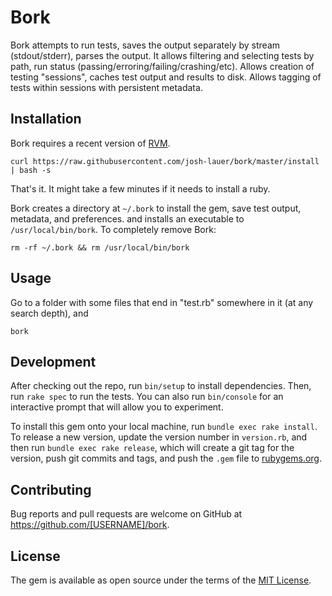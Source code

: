 # Bork

Bork attempts to run tests, saves the output separately by stream (stdout/stderr), parses the output. It allows filtering and selecting tests by path, run status (passing/erroring/failing/crashing/etc). Allows creation of testing "sessions", caches test output and results to disk. Allows tagging of tests within sessions with persistent metadata.

## Installation

Bork requires a recent version of [RVM](https://rvm.io/).

```
curl https://raw.githubusercontent.com/josh-lauer/bork/master/install | bash -s
```

That's it. It might take a few minutes if it needs to install a ruby.

Bork creates a directory at `~/.bork` to install the gem, save test output, metadata, and preferences. and installs an executable to `/usr/local/bin/bork`. To completely remove Bork:

```
rm -rf ~/.bork && rm /usr/local/bin/bork
```


## Usage

Go to a folder with some files that end in "test.rb" somewhere in it (at any search depth), and
```
bork
```

## Development

After checking out the repo, run `bin/setup` to install dependencies. Then, run `rake spec` to run the tests. You can also run `bin/console` for an interactive prompt that will allow you to experiment.

To install this gem onto your local machine, run `bundle exec rake install`. To release a new version, update the version number in `version.rb`, and then run `bundle exec rake release`, which will create a git tag for the version, push git commits and tags, and push the `.gem` file to [rubygems.org](https://rubygems.org).

## Contributing

Bug reports and pull requests are welcome on GitHub at https://github.com/[USERNAME]/bork.

## License

The gem is available as open source under the terms of the [MIT License](https://opensource.org/licenses/MIT).
